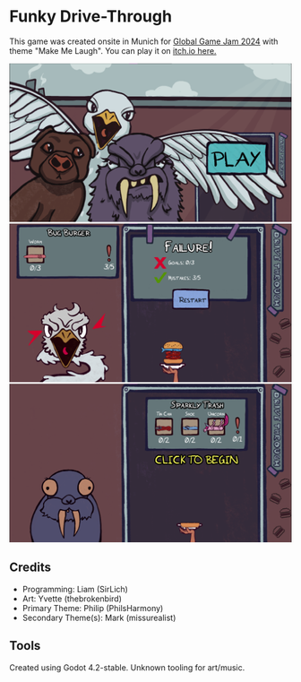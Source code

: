 # Funky Drive-Through

This game was created onsite in Munich for [Global Game Jam 2024](https://globalgamejam.org/) with theme "Make Me Laugh". You can play it on [itch.io here.](https://sirlich.itch.io/funky-drive-through)

![](img/main.webp)
![](img/bird.webp)
![](img/walrus.webp)


## Credits

 - Programming: Liam (SirLich)
 - Art: Yvette (thebrokenbird)
 - Primary Theme: Philip (PhilsHarmony)
 - Secondary Theme(s): Mark (missurealist)

## Tools

Created using Godot 4.2-stable. Unknown tooling for art/music.